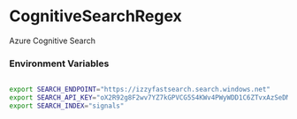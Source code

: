 # CognitiveSearchRegex
Azure Cognitive Search

### Environment Variables

````bash

export SEARCH_ENDPOINT="https://izzyfastsearch.search.windows.net"
export SEARCH_API_KEY="oX2R92g8F2wv7YZ7kGPVCG5S4KWv4PWyWDD1C6ZTvxAzSeDMgHjC"
export SEARCH_INDEX="signals"



````